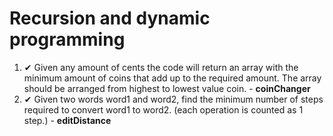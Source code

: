 # Recursion and dynamic programming

1. ✔ Given any amount of cents the code will return an array with the minimum amount of coins that add up to the required amount. The array should be arranged from highest to lowest value coin. - **coinChanger**
2. ✔ Given two words word1 and word2, find the minimum number of steps required to convert word1 to word2. (each operation is counted as 1 step.) - **editDistance**
